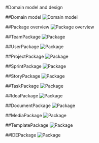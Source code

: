 #Domain model and design

##Domain model
![Domain model](DomainModel.png)

##Package overview
![Package overview](DomainDesign-PackageOverview.png)

##TeamPackage
![Package](TeamPackage.png)

##UserPackage
![Package](UserPackage.png)

##ProjectPackage
![Package](ProjectPackage.png)

##SprintPackage
![Package](SprintPackage.png)

##StoryPackage
![Package](StoryPackage.png)

##TaskPackage
![Package](TaskPackage.png)

##IdeaPackage
![Package](IdeaPackage.png)

##DocumentPackage
![Package](DocumentPackage.png)

##MediaPackage
![Package](MediaPackage.png)

##TemplatePackage
![Package](TemplatePackage.png)

##IDEPackage
![Package](IDEPackage.png)
